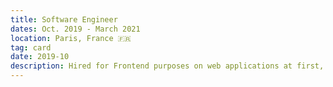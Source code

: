 ```yaml
---
title: Software Engineer
dates: Oct. 2019 - March 2021
location: Paris, France 🇫🇷
tag: card
date: 2019-10
description: Hired for Frontend purposes on web applications at first, then developed skills in Backend development to contribute and keep on successfully delivering clients' products.
---
```



